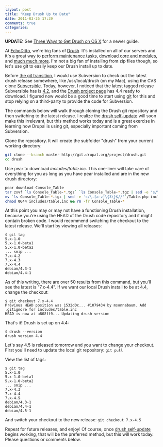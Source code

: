 ```yaml
---
layout: post
title: "Keep Drush Up to Date"
date: 2011-03-25 17:39
comments: true
categories:
---
```


**UPDATE:** See [Three Ways to Get Drush on OS X](/blog/2012/08/29/three-ways-get-drush-os-x/) for a newer guide.

At [EchoDitto](http://www.echoditto.com), we're big fans of [Drush](http://drupal.org/project/drush). It's installed on all of our servers and it's a great way to [perform maintenance tasks](http://drush.ws/#core-cron), [download core and modules](http://drush.ws/#pm-download), and [much much more](http://www.lullabot.com/articles/drush-make-and-pressflow). I'm not a big fan of installing from zip files though, so let's use git to easily keep our Drush install up to date.

Before [the git transition](http://www.lullabot.com/blog/git-coming-soon-drupalorg), I would use Subversion to check out the latest drush release somewhere, like /usr/local/drush (on my Mac), using the CVS clone [Subversible](http://dembach.net/subversible/en). Today, however, I noticed that the latest tagged release Subversible has is [4.2](https://subversible.svn.beanstalkapp.com/modules/drush/tags/), and the [Drush project page](http://drupal.org/project/drush) has 4.4 ready to download. I figured now would be a good time to start using [git](http://git-scm.com/) for this and stop relying on a third-party to provide the code for Subversion.

The commands below will walk through cloning the Drush git repository and then switching to the latest release. I realize the [drush self-update](http://drush.ws/#self-update) will soon make this irrelevant, but this method works today and is a great exercise in learning how Drupal is using git, especially important coming from Subversion.

Clone the repository. It will create the subfolder "drush" from your current working directory:

```bash
git clone --branch master http://git.drupal.org/project/drush.git
cd drush
```

Use pear to download *includes/table.inc*. This one-liner will take care of everything for you as long as you have pear installed and are in the new drush directory:

```bash
pear download Console_Table
tar zxvf `ls Console_Table-*.tgz` `ls Console_Table-*.tgz | sed -e 's/\.[a-z]\{3\}$//'`/Table.php
mv `ls Console_Table-*.tgz | sed -e 's/\.[a-z]\{3\}$//'`/Table.php includes/table.inc
chmod 0644 includes/table.inc && rm -fr Console_Table-*
```

At this point you may or may not have a functioning Drush installation, because you're using the HEAD of the Drush code repository and it might contain broken code. I would recommend switching the checkout to the latest release. We'll start by viewing all releases:

```
$ git tag
5.x-1.0
5.x-1.0-beta1
5.x-1.0-beta2
... snip ...
7.x-4.2
7.x-4.3
7.x-4.4
debian/4.3-1
debian/4.4-1
```

As of this writing, there are over 50 results from this command, but you'll see the latest is "7.x-4.4". If we want our local Drush install to be at 4.4, change the checkout:

```
$ git checkout 7.x-4.4
Previous HEAD position was 1532d0c... #1079434 by msonnabaum. Add .gitignore for includes/table.inc
HEAD is now at a808ff0... Updating drush version
```

That's it! Drush is set up on 4.4:

```
$ drush --version
drush version 4.4
```

Let's say 4.5 is released tomorrow and you want to change your checkout. First you'll need to update the local git repository: `git pull`

View the list of tags:

```
$ git tag
5.x-1.0
5.x-1.0-beta1
5.x-1.0-beta2
... snip ...
7.x-4.3
7.x-4.4
7.x-4.5
debian/4.3-1
debian/4.4-1
debian/4.5-1
```

And switch your checkout to the new release: `git checkout 7.x-4.5`

Repeat for future releases, and enjoy! Of course, once [drush self-update](http://drush.ws/#self-update) begins working, that will be the preferred method, but this will work today. Please questions or comments below.
